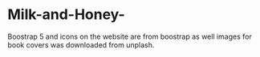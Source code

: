 # Milk-and-Honey-
Boostrap 5 and icons on the website are from boostrap as well
images for book covers was downloaded from unplash. 
